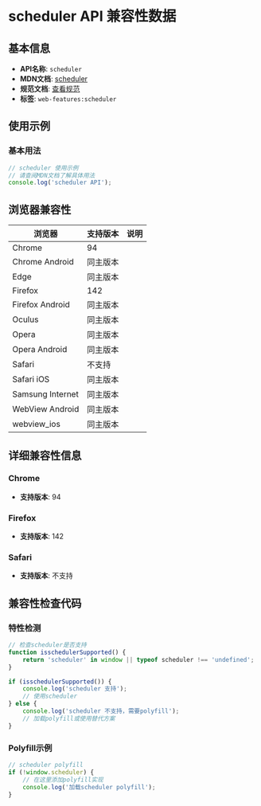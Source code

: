 # scheduler API 兼容性数据

## 基本信息

- **API名称**: `scheduler`
- **MDN文档**: [scheduler](https://developer.mozilla.org/docs/Web/API/Window/scheduler)
- **规范文档**: [查看规范](https://wicg.github.io/scheduling-apis/#dom-windoworworkerglobalscope-scheduler)
- **标签**: `web-features:scheduler`

## 使用示例

### 基本用法

```javascript
// scheduler 使用示例
// 请查阅MDN文档了解具体用法
console.log('scheduler API');
```

## 浏览器兼容性

| 浏览器 | 支持版本 | 说明 |
|--------|----------|------|
| Chrome | 94 |  |
| Chrome Android | 同主版本 |  |
| Edge | 同主版本 |  |
| Firefox | 142 |  |
| Firefox Android | 同主版本 |  |
| Oculus | 同主版本 |  |
| Opera | 同主版本 |  |
| Opera Android | 同主版本 |  |
| Safari | 不支持 |  |
| Safari iOS | 同主版本 |  |
| Samsung Internet | 同主版本 |  |
| WebView Android | 同主版本 |  |
| webview_ios | 同主版本 |  |

## 详细兼容性信息

### Chrome

- **支持版本**: 94

### Firefox

- **支持版本**: 142

### Safari

- **支持版本**: 不支持

## 兼容性检查代码

### 特性检测

```javascript
// 检查scheduler是否支持
function isschedulerSupported() {
    return 'scheduler' in window || typeof scheduler !== 'undefined';
}

if (isschedulerSupported()) {
    console.log('scheduler 支持');
    // 使用scheduler
} else {
    console.log('scheduler 不支持，需要polyfill');
    // 加载polyfill或使用替代方案
}
```

### Polyfill示例

```javascript
// scheduler polyfill
if (!window.scheduler) {
    // 在这里添加polyfill实现
    console.log('加载scheduler polyfill');
}
```

